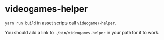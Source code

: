 # videogames-helper

`yarn run build` in asset scripts call `videogames-helper`.

You should add a link to `./bin/videogames-helper` in your path for it to work.

